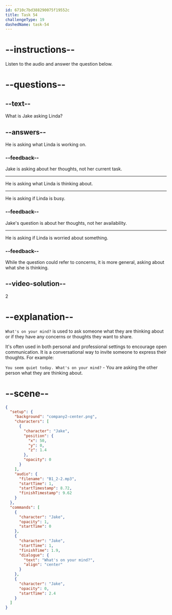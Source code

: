 ```yaml
---
id: 6710c7bd388290075f19552c
title: Task 54
challengeType: 19
dashedName: task-54
---
```


<!-- (Audio) Jake: What's on your mind? -->

# --instructions--

Listen to the audio and answer the question below.

# --questions--

## --text--

What is Jake asking Linda?

## --answers--

He is asking what Linda is working on.

### --feedback--

Jake is asking about her thoughts, not her current task.

---

He is asking what Linda is thinking about.

---

He is asking if Linda is busy.

### --feedback--

Jake's question is about her thoughts, not her availability.

---

He is asking if Linda is worried about something.

### --feedback--

While the question could refer to concerns, it is more general, asking about what she is thinking.

## --video-solution--

2

# --explanation--

`What's on your mind?` is used to ask someone what they are thinking about or if they have any concerns or thoughts they want to share. 

It's often used in both personal and professional settings to encourage open communication. It is a conversational way to invite someone to express their thoughts. For example: 

`You seem quiet today. What's on your mind?` - You are asking the other person what they are thinking about.

# --scene--

```json
{
  "setup": {
    "background": "company2-center.png",
    "characters": [
      {
        "character": "Jake",
        "position": {
          "x": 50,
          "y": 0,
          "z": 1.4
        },
        "opacity": 0
      }
    ],
    "audio": {
      "filename": "B1_2-2.mp3",
      "startTime": 1,
      "startTimestamp": 8.72,
      "finishTimestamp": 9.62
    }
  },
  "commands": [
    {
      "character": "Jake",
      "opacity": 1,
      "startTime": 0
    },
    {
      "character": "Jake",
      "startTime": 1,
      "finishTime": 1.9,
      "dialogue": {
        "text": "What's on your mind?",
        "align": "center"
      }
    },
    {
      "character": "Jake",
      "opacity": 0,
      "startTime": 2.4
    }
  ]
}
```
